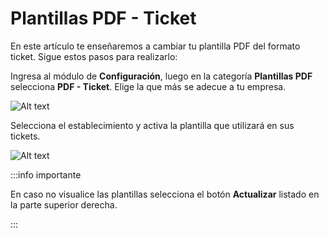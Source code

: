 # Plantillas PDF - Ticket

En este artículo te enseñaremos a cambiar tu plantilla PDF del formato ticket. Sigue estos pasos para realizarlo:

Ingresa al módulo de **Configuración**, luego en la categoría **Plantillas PDF** selecciona **PDF - Ticket**. Elige la que más se adecue a tu empresa.

![Alt text](img/pdf3.jpg)

Selecciona el establecimiento y activa la plantilla que utilizará en sus tickets.

![Alt text](img/pdf4.jpg)

:::info importante

En caso no visualice las plantillas selecciona el botón **Actualizar** listado en la parte superior derecha.

:::
  